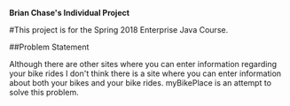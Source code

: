 
**Brian Chase's Individual Project**

#This project is for the Spring 2018 Enterprise Java Course.

##Problem Statement

Although there are other sites where you can enter information regarding your bike rides I don't think there is a site where you can enter information about both your bikes and your bike rides.  myBikePlace is an attempt to solve this problem.



